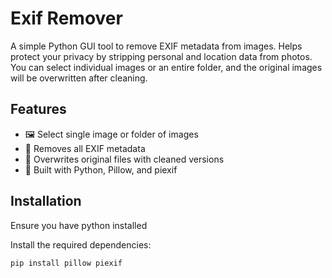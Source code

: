 # Exif Remover

A simple Python GUI tool to remove EXIF metadata from images. Helps protect your privacy by stripping personal and location data from photos. You can select individual images or an entire folder, and the original images will be overwritten after cleaning.

## Features
- 🖼 Select single image or folder of images
- 🧹 Removes all EXIF metadata
- 💾 Overwrites original files with cleaned versions
- 🐍 Built with Python, Pillow, and piexif

## Installation

Ensure you have python installed

Install the required dependencies:

```bash
pip install pillow piexif

